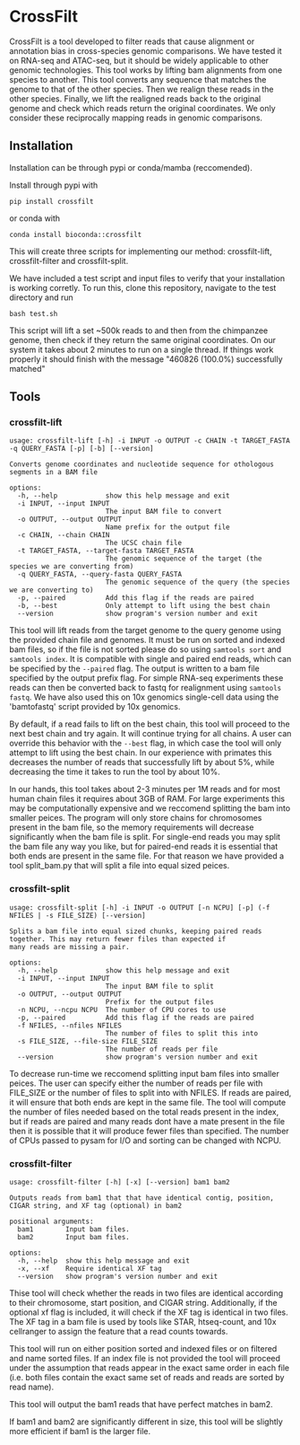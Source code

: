 # CrossFilt

CrossFilt is a tool developed to filter reads that cause alignment or annotation bias in cross-species genomic comparisons. We have tested it on RNA-seq and ATAC-seq, but it should be widely applicable to other genomic technologies. This tool works by lifting bam alignments from one species to another. This tool converts any sequence that matches the genome to that of the other species. Then we realign these reads in the other species. Finally, we lift the realigned reads back to the original genome and check which reads return the original coordinates. We only consider these reciprocally mapping reads in genomic comparisons.

## Installation

Installation can be through pypi or conda/mamba (reccomended). 

Install through pypi with 

```
pip install crossfilt
```

or conda with

```
conda install bioconda::crossfilt
```

This will create three scripts for implementing our method: crossfilt-lift, crossfilt-filter and crossfilt-split. 

We have included a test script and input files to verify that your installation is working corretly. To run this, clone this repository, navigate to the test directory and run

```
bash test.sh
```

This script will lift a set ~500k reads to and then from the chimpanzee genome, then check if they return the same original coordinates. On our system it takes about 2 minutes to run on a single thread. If things work properly it should finish with the message "460826 (100.0%) successfully matched"

## Tools

### crossfilt-lift

```
usage: crossfilt-lift [-h] -i INPUT -o OUTPUT -c CHAIN -t TARGET_FASTA -q QUERY_FASTA [-p] [-b] [--version]

Converts genome coordinates and nucleotide sequence for othologous segments in a BAM file

options:
  -h, --help            show this help message and exit
  -i INPUT, --input INPUT
                        The input BAM file to convert
  -o OUTPUT, --output OUTPUT
                        Name prefix for the output file
  -c CHAIN, --chain CHAIN
                        The UCSC chain file
  -t TARGET_FASTA, --target-fasta TARGET_FASTA
                        The genomic sequence of the target (the species we are converting from)
  -q QUERY_FASTA, --query-fasta QUERY_FASTA
                        The genomic sequence of the query (the species we are converting to)
  -p, --paired          Add this flag if the reads are paired
  -b, --best            Only attempt to lift using the best chain
  --version             show program's version number and exit
```

This tool will lift reads from the target genome to the query genome using the provided chain file and genomes. It must be run on sorted and indexed bam files, so if the file is not sorted please do so using `samtools sort` and `samtools index`. It is compatible with single and paired end reads, which can be specified by the `--paired` flag. The output is written to a bam file specified by the output prefix flag. For simple RNA-seq experiments these reads can then be converted back to fastq for realignment using `samtools fastq`. We have also used this on 10x genomics single-cell data using the 'bamtofastq' script provided by 10x genomics. 

By default, if a read fails to lift on the best chain, this tool will proceed to the next best chain and try again. It will continue trying for all chains. A user can override this behavior with the `--best` flag, in which case the tool will only attempt to lift using the best chain. In our experience with primates this decreases the number of reads that successfully lift by about 5%, while decreasing the time it takes to run the tool by about 10%. 

In our hands, this tool takes about 2-3 minutes per 1M reads and for most human chain files it requires about 3GB of RAM. For large experiments this may be computationally expensive and we reccomend splitting the bam into smaller peices. The program will only store chains for chromosomes present in the bam file, so the memory requirements will decrease significantly when the bam file is split. For single-end reads you may split the bam file any way you like, but for paired-end reads it is essential that both ends are present in the same file. For that reason we have provided a tool split_bam.py that will split a file into equal sized peices. 

### crossfilt-split

```
usage: crossfilt-split [-h] -i INPUT -o OUTPUT [-n NCPU] [-p] (-f NFILES | -s FILE_SIZE) [--version]

Splits a bam file into equal sized chunks, keeping paired reads together. This may return fewer files than expected if
many reads are missing a pair.

options:
  -h, --help            show this help message and exit
  -i INPUT, --input INPUT
                        The input BAM file to split
  -o OUTPUT, --output OUTPUT
                        Prefix for the output files
  -n NCPU, --ncpu NCPU  The number of CPU cores to use
  -p, --paired          Add this flag if the reads are paired
  -f NFILES, --nfiles NFILES
                        The number of files to split this into
  -s FILE_SIZE, --file-size FILE_SIZE
                        The number of reads per file
  --version             show program's version number and exit
```

To decrease run-time we reccomend splitting input bam files into smaller peices. The user can specify either the number of reads per file with FILE_SIZE or the number of files to split into with NFILES. If reads are paired, it will ensure that both ends are kept in the same file. The tool will compute the number of files needed based on the total reads present in the index, but if reads are paired and many reads dont have a mate present in the file then it is possible that it will produce fewer files than specified. The number of CPUs passed to pysam for I/O and sorting can be changed with NCPU. 

### crossfilt-filter

```
usage: crossfilt-filter [-h] [-x] [--version] bam1 bam2

Outputs reads from bam1 that that have identical contig, position, CIGAR string, and XF tag (optional) in bam2

positional arguments:
  bam1        Input bam files.
  bam2        Input bam files.

options:
  -h, --help  show this help message and exit
  -x, --xf    Require identical XF tag
  --version   show program's version number and exit
```

Thise tool will check whether the reads in two files are identical according to their chromosome, start position, and CIGAR string. Additionally, if the optional xf flag is included, it will check if the XF tag is identical in two files. The XF tag in a bam file is used by tools like STAR, htseq-count, and 10x cellranger to assign the feature that a read counts towards. 

This tool will run on either position sorted and indexed files or on filtered and name sorted files. If an index file is not provided the tool will proceed under the assumption that reads appear in the exact same order in each file (i.e. both files contain the exact same set of reads and reads are sorted by read name).

This tool will output the bam1 reads that have perfect matches in bam2. 

If bam1 and bam2 are significantly different in size, this tool will be slightly more efficient if bam1 is the larger file.




